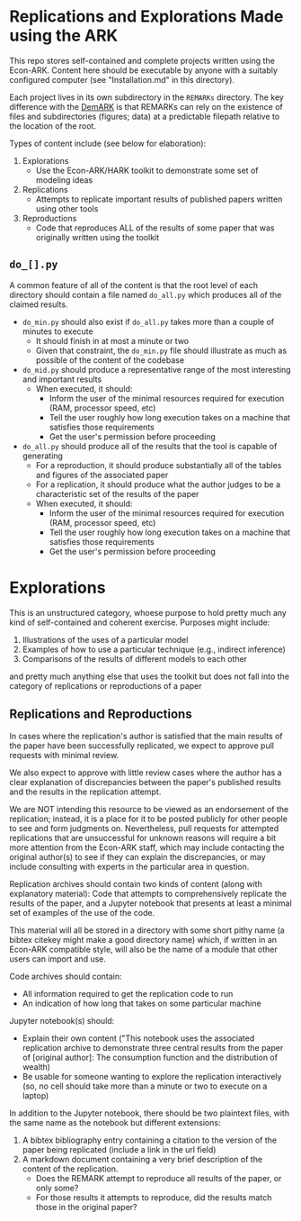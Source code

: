 # Replications and Explorations Made using the ARK

This repo stores self-contained and complete projects written using the Econ-ARK.  Content here should be executable by anyone with a suitably configured computer (see "Installation.md" in this directory).

Each project lives in its own subdirectory in the `REMARKs` directory.  The key difference with the [DemARK](https://github.com/econ-ark/DemARK) is that REMARKs can rely on the existence of files and subdirectories (figures; data) at a predictable filepath relative to the location of the root.

Types of content include (see below for elaboration):

1. Explorations
   * Use the Econ-ARK/HARK toolkit to demonstrate some set of modeling ideas
1. Replications
   * Attempts to replicate important results of published papers written using other tools
1. Reproductions
   * Code that reproduces ALL of the results of some paper that was originally written using the toolkit

## `do_[].py`

A common feature of all of the content is that the root level of each directory should contain a file named `do_all.py` which produces all of the claimed results.  

* `do_min.py` should also exist if `do_all.py` takes more than a couple of minutes to execute
   * It should finish in at most a minute or two
   * Given that constraint, the `do_min.py` file should illustrate as much as possible of the content of the codebase
* `do_mid.py` should produce a representative range of the most interesting and important results
   * When executed, it should:
      * Inform the user of the minimal resources required for execution (RAM, processor speed, etc)
	  * Tell the user roughly how long execution takes on a machine that satisfies those requirements
	  * Get the user's permission before proceeding 
* `do_all.py` should produce all of the results that the tool is capable of generating
   * For a reproduction, it should produce substantially all of the tables and figures of the associated paper 
   * For a replication, it should produce what the author judges to be a characteristic set of the results of the paper
   * When executed, it should:
      * Inform the user of the minimal resources required for execution (RAM, processor speed, etc)
	  * Tell the user roughly how long execution takes on a machine that satisfies those requirements
	  * Get the user's permission before proceeding 

# Explorations

This is an unstructured category, whoese purpose to hold pretty much any kind of self-contained and coherent exercise. Purposes might include:

1. Illustrations of the uses of a particular model
1. Examples of how to use a particular technique (e.g., indirect inference)
1. Comparisons of the results of different models to each other 

and pretty much anything else that uses the toolkit but does not fall into the category of replications or reproductions of a paper

## Replications and Reproductions

<!--
The [ballpark](http://github.com/econ-ark/ballpark) is a place for the set of papers that we would be delighted to have replicated in the Econ-ARK. 

This REMARK repo is where we store such replications when they are done (as well as the code for papers whose codebase was originally written using the Econ-ARK).
--> 

In cases where the replication's author is satisfied that the main results of the paper have been successfully replicated, we expect to approve pull requests with minimal review.

We also expect to approve with little review cases where the author has a clear explanation of discrepancies between the paper's published results and the results in the replication attempt. 

We are NOT intending this resource to be viewed as an endorsement of the replication; instead, it is a place for it to be posted publicly for other people to see and form judgments on. Nevertheless, pull requests for attempted replications that are unsuccessful for unknown reasons will require a bit more attention from the Econ-ARK staff, which may include contacting the original author(s) to see if they can explain the discrepancies, or may include consulting with experts in the particular area in question.

Replication archives should contain two kinds of content (along with explanatory material):
Code that attempts to comprehensively replicate the results of the paper, and a Jupyter notebook that presents at least a minimal set of examples of the use of the code.

This material will all be stored in a directory with some short pithy name (a bibtex citekey might make a good directory name) which, if written in an Econ-ARK compatible style, will also be the name of a module that other users can import and use.

Code archives should contain:
   * All information required to get the replication code to run
   * An indication of how long that takes on some particular machine
   
Jupyter notebook(s) should:
   * Explain their own content ("This notebook uses the associated replication archive to demonstrate three central results from the paper of [original author]: The consumption function and the distribution of wealth)
   * Be usable for someone wanting to explore the replication interactively (so, no cell should take more than a minute or two to execute on a laptop)
   
In addition to the Jupyter notebook, there should be two plaintext files, with the same name as the notebook but different extensions:

1. A bibtex bibliography entry containing a citation to the version of the paper being replicated (include a link in the url field)
1. A markdown document containing a very brief description of the content of the replication.
   * Does the REMARK attempt to reproduce all results of the paper, or only some?
   * For those results it attempts to reproduce, did the results match those in the original paper?
   

